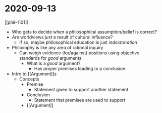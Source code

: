 # 2020-09-13

[[phil-1101]]

- Who gets to decide when a philosophical assumption/belief is correct?
- Are worldviews _just_ a result of cultural influence?
  - If so, maybe philosophical education is just _indoctrination_
- Philosophy is like any area of rational inquiry
  - Can weigh evidence (for/against) positions using objective standards for _good_ arguments
    - What is a _good_ argument?
      - Has proper premises leading to a conclusion
- Intro to [[Argument]]s
  - Concepts
    - Premise
      - Statement given to support another statement
    - Conclusion
      - Statement that premises are used to support
    - [[Argument]]

